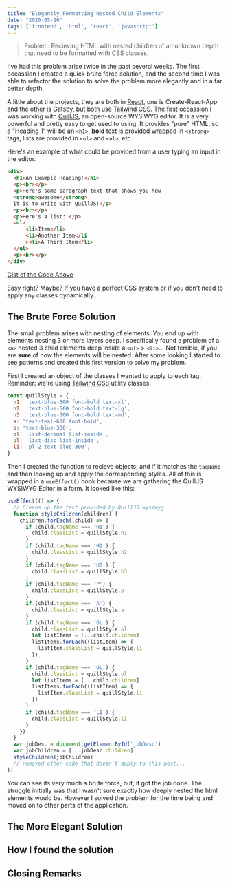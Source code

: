 ```yaml
---
title: "Elegantly Formatting Nested Child Elements"
date: "2020-05-10"
tags: ['frontend', 'html', 'react', 'javascript']
---
```


> Problem: Recieving HTML with nested children of an unknown depth that need to be formatted with CSS classes.

I've had this problem arise twice in the past several weeks. The first occassion I created a quick brute force solution, and the second time I was able to refactor the solution to solve the problem more elegantly and in a far better depth.

A little about the projects, they are both in [React](http://reactjs.org/), one is Create-React-App and the other is Gatsby, but both use [Tailwind CSS](tailwindcss.com).
The first occassion I was working with [QuillJS](https://quilljs.com/), an open-source WYSIWYG editor. It is a very powerful and pretty easy to get used to using. It provides "pure" HTML, so a "Heading 1" will be an `<h1>`, **bold** text is provided wrapped in `<strong>` tags, lists are provided in `<ol>` and `<ul>`, etc...

Here's an example of what could be provided from a user typing an input in the editor.

```html
<div>
  <h1>An Example Heading!</h1>
  <p><br></p>
  <p>Here's some paragraph text that shows you how
  <strong>awesome</strong>
  it is to write with QuillJS!</p>
  <p><br></p>
  <p>Here's a list: </p>
  <ul>
      <li>Item</li>
      <li>Another Item</li
      ><li>A Third Item</li>
  </ul>
  <p><br></p>
</div>

```

[Gist of the Code Above](https://gist.github.com/pickleat/0e264dffe787e104edb2cd0b2919233a.js)

Easy right? Maybe? If you have a perfect CSS system or if you don't need to apply any classes dynamically...

## The Brute Force Solution

The small problem arises with nesting of elements. You end up with elements nesting 3 or more layers deep. I specifically found a problem of a `<a>` nested 3 child elements deep inside a `<ul>` > `<li>`...
Not terrible, if you are __sure__ of how the elements will be nested. After some looking I started to see patterns and created this first version to solve my problem.

First I created an object of the classes I wanted to apply to each tag. Reminder: we're using [Tailwind CSS](tailwindcss.com) utility classes.

```js
const quillStyle = {
  h1: 'text-blue-500 font-bold text-xl',
  h2: 'text-blue-500 font-bold text-lg',
  h3: 'text-blue-500 font-bold text-md',
  a: 'text-teal-600 font-bold',
  p: 'text-blue-300',
  ol: 'list-decimal list-inside',
  ul: 'list-disc list-inside',
  li: 'pl-2 text-blue-300',
}

```

Then I created the function to recieve objects, and if it matches the `tagName` and then looking up and apply the corresponding styles.
All of this is wrapped in a `useEffect()` hook because we are gathering the QuillJS WYSIWYG Editor in a form.
It looked like this:

```js
useEffect(() => {
  // Cleans up the text provided by QuillJS wysiwyg
  function styleChildren(children) {
    children.forEach((child) => {
      if (child.tagName === 'H1') {
        child.classList = quillStyle.h1
      }
      if (child.tagName === 'H2') {
        child.classList = quillStyle.h2
      }
      if (child.tagName === 'H3') {
        child.classList = quillStyle.h3
      }
      if (child.tagName === 'P') {
        child.classList = quillStyle.p
      }
      if (child.tagName === 'A') {
        child.classList = quillStyle.a
      }
      if (child.tagName === 'OL') {
        child.classList = quillStyle.ol
        let listItems = [...child.children]
        listItems.forEach((listItem) => {
          listItem.classList = quillStyle.li
        })
      }
      if (child.tagName === 'UL') {
        child.classList = quillStyle.ul
        let listItems = [...child.children]
        listItems.forEach((listItem) => {
          listItem.classList = quillStyle.li
        })
      }
      if (child.tagName === 'LI') {
        child.classList = quillStyle.li
      }
    })
  }
  var jobDesc = document.getElementById('jobDesc')
  var jobChildren = [...jobDesc.children]
  styleChildren(jobChildren)
  // removed other code that doesn't apply to this post...
})
```

You can see its very much a brute force, but, it got the job done.
The struggle initially was that I wasn't sure exactly how deeply nested the html elements would be. However I solved the problem for the time being and moved on to other parts of the application.

## The More Elegant Solution

## How I found the solution

## Closing Remarks